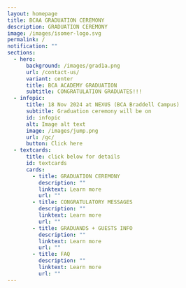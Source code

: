 ```yaml
---
layout: homepage
title: BCAA GRADUATION CEREMONY
description: GRADUATION CEREMONY
image: /images/isomer-logo.svg
permalink: /
notification: ""
sections:
  - hero:
      background: /images/grad1a.png
      url: /contact-us/
      variant: center
      title: BCA ACADEMY GRADUATION
      subtitle: CONGRATULATION GRADUATES!!!
  - infopic:
      title: 18 Nov 2024 at NEXUS (BCA Braddell Campus)
      subtitle: Graduation ceremony will be on
      id: infopic
      alt: Image alt text
      image: /images/jump.png
      url: /gc/
      button: Click here
  - textcards:
      title: click below for details
      id: textcards
      cards:
        - title: GRADUATION CEREMONY
          description: ""
          linktext: Learn more
          url: ""
        - title: CONGRATULATORY MESSAGES
          description: ""
          linktext: Learn more
          url: ""
        - title: GRADUANDS + GUESTS INFO
          description: ""
          linktext: Learn more
          url: ""
        - title: FAQ
          description: ""
          linktext: Learn more
          url: ""
---
```

